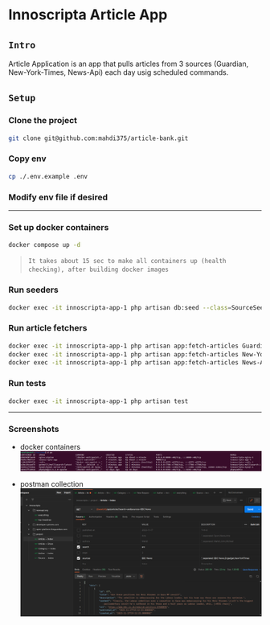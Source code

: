 # Innoscripta Article App
## `Intro`
Article Application is an app that pulls articles from 3 sources (Guardian, New-York-Times, News-Api) each day usig scheduled commands.

## `Setup`
### Clone the project

```bash
git clone git@github.com:mahdi375/article-bank.git
```

### Copy env
```bash
cp ./.env.example .env
```

### Modify env file if desired
---
### Set up docker containers
```bash
docker compose up -d
```
> `It takes about 15 sec to make all containers up (health checking), after building docker images`

### Run seeders
```bash
docker exec -it innoscripta-app-1 php artisan db:seed --class=SourceSeeder
```

### Run article fetchers
```bash
docker exec -it innoscripta-app-1 php artisan app:fetch-articles Guardian
docker exec -it innoscripta-app-1 php artisan app:fetch-articles New-York-Times
docker exec -it innoscripta-app-1 php artisan app:fetch-articles News-Api
```

### Run tests
```bash
docker exec -it innoscripta-app-1 php artisan test
```
---

### Screenshots
- docker containers
    ![](doc/imgs/1.png)
    
- postman collection
    ![](doc/imgs/2.png)